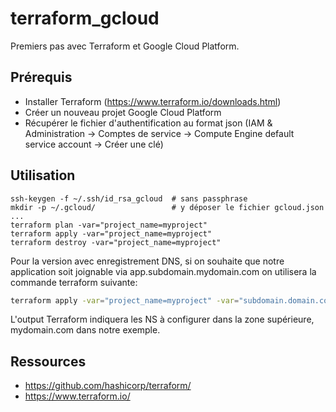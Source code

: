 # terraform_gcloud

Premiers pas avec Terraform et Google Cloud Platform.

## Prérequis

* Installer Terraform (https://www.terraform.io/downloads.html)
* Créer un nouveau projet Google Cloud Platform
* Récupérer le fichier d'authentification au format json (IAM & Administration -> Comptes de service -> Compute Engine default service account -> Créer une clé)

## Utilisation

```
ssh-keygen -f ~/.ssh/id_rsa_gcloud 	# sans passphrase
mkdir -p ~/.gcloud/					# y déposer le fichier gcloud.json
...
terraform plan -var="project_name=myproject"
terraform apply -var="project_name=myproject"
terraform destroy -var="project_name=myproject"
```

Pour la version avec enregistrement DNS, si on souhaite que notre application soit joignable via app.subdomain.mydomain.com on utilisera la commande terraform suivante:  

```bash
terraform apply -var="project_name=myproject" -var="subdomain.domain.com." -var="record=app"

```
L'output Terraform indiquera les NS à configurer dans la zone supérieure, mydomain.com dans notre exemple.

## Ressources

* https://github.com/hashicorp/terraform/
*  https://www.terraform.io/
